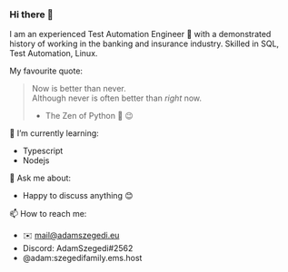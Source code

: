 ### Hi there 👋

I am an experienced Test Automation Engineer 🤖 with a demonstrated history of working in the banking and insurance industry. Skilled in SQL, Test Automation, Linux.

My favourite quote:  

> Now is better than never.  
> Although never is often better than *right* now.  
> - The Zen of Python 🐍 :wink:

🌱 I’m currently learning:
- Typescript
- Nodejs

💬 Ask me about:
- Happy to discuss anything 😊

📫 How to reach me: 
- ✉️ mail@adamszegedi.eu
- Discord: AdamSzegedi#2562
- @adam:szegedifamily.ems.host

<!--
**adamszegedi/adamszegedi** is a ✨ _special_ ✨ repository because its `README.md` (this file) appears on your GitHub profile.

Here are some ideas to get you started:

- 🔭 I’m currently working on ...
- 
- 👯 I’m looking to collaborate on ...
- 🤔 I’m looking for help with ...
- 💬 Ask me about ...
- 📫 How to reach me: ...
- 😄 Pronouns: ...
- ⚡ Fun fact: ...
-->
